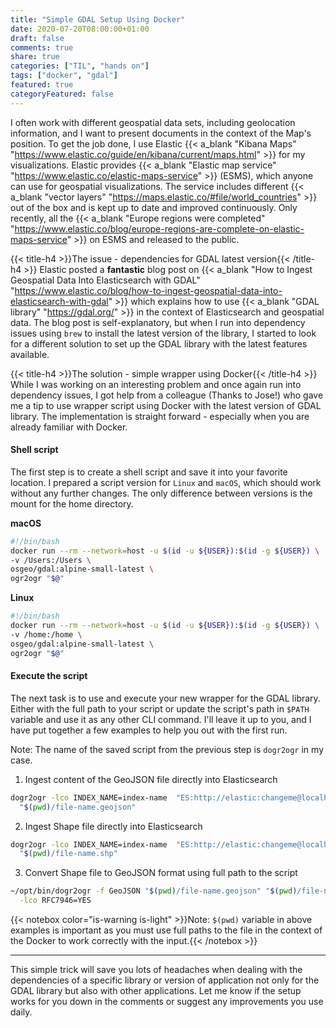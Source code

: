 ```yaml
---
title: "Simple GDAL Setup Using Docker"
date: 2020-07-20T08:00:00+01:00
draft: false
comments: true
share: true
categories: ["TIL", "hands on"]
tags: ["docker", "gdal"]
featured: true
categoryFeatured: false
---
```

I often work with different geospatial data sets, including geolocation information, and I want to present documents in the context of the Map's position. To get the job done, I use Elastic {{< a_blank "Kibana Maps" "https://www.elastic.co/guide/en/kibana/current/maps.html" >}} for my visualizations. Elastic provides {{< a_blank "Elastic map service" "https://www.elastic.co/elastic-maps-service" >}} (ESMS), which anyone can use for geospatial visualizations. The service includes different {{< a_blank "vector layers" "https://maps.elastic.co/#file/world_countries" >}} out of the
box and is kept up to date and improved continuously. Only recently, all the {{< a_blank "Europe regions were completed"
"https://www.elastic.co/blog/europe-regions-are-complete-on-elastic-maps-service" >}} on ESMS and released to the public.
<!--more-->

{{< title-h4 >}}The issue - dependencies for GDAL latest version{{< /title-h4 >}}
Elastic posted a **fantastic** blog post on {{< a_blank "How to Ingest Geospatial Data Into Elasticsearch with GDAL" "https://www.elastic.co/blog/how-to-ingest-geospatial-data-into-elasticsearch-with-gdal" >}}
which explains how to use {{< a_blank "GDAL library" "https://gdal.org/" >}} in the context of Elasticsearch and geospatial data. The blog post is self-explanatory, but when I run into dependency issues using `brew` to install the latest version of the library, I started to look for a different solution to set up the GDAL library with the latest features available.

{{< title-h4 >}}The solution - simple wrapper using Docker{{< /title-h4 >}}
While I was working on an interesting problem and once again run into dependency issues, I got help from a colleague (Thanks to Jose!) who gave me a tip to use wrapper script using Docker with the latest version of GDAL library. The implementation is straight forward - especially when you are already familiar with Docker.

#### Shell script
The first step is to create a shell script and save it into your favorite location. I prepared a script version for `Linux` and `macOS`, which should work
without any further changes. The only difference between versions is the mount for the home directory.

**macOS**
 ```bash
#!/bin/bash
docker run --rm --network=host -u $(id -u ${USER}):$(id -g ${USER}) \
-v /Users:/Users \
osgeo/gdal:alpine-small-latest \
ogr2ogr "$@"
```

**Linux**
```bash
#!/bin/bash
docker run --rm --network=host -u $(id -u ${USER}):$(id -g ${USER}) \
-v /home:/home \
osgeo/gdal:alpine-small-latest \
ogr2ogr "$@"
```

#### Execute the script
The next task is to use and execute your new wrapper for the GDAL library. Either with the full path to your script or update the script's path in `$PATH`
variable and use it as any other CLI command. I'll leave it up to you, and I have put together a few examples to help you out with the first run.

Note: The name of the saved script from the previous step is `dogr2ogr` in my case.

1. Ingest content of the GeoJSON file directly into Elasticsearch

```bash
dogr2ogr -lco INDEX_NAME=index-name  "ES:http://elastic:changeme@localhost:9200"  \
  "$(pwd)/file-name.geojson"
```
2. Ingest Shape file directly into Elasticsearch
```bash
dogr2ogr -lco INDEX_NAME=index-name  "ES:http://elastic:changeme@localhost:9200"  \
  "$(pwd)/file-name.shp"
```
3. Convert Shape file to GeoJSON format using full path to the script
```bash
~/opt/bin/dogr2ogr -f GeoJSON "$(pwd)/file-name.geojson" "$(pwd)/file-name.shp" \
  -lco RFC7946=YES
```
{{< notebox color="is-warning is-light" >}}Note: <code>$(pwd)</code> variable in above examples is important as you must use full paths to the file in
the context of the Docker to work correctly with the input.{{< /notebox >}}

----
This simple trick will save you lots of headaches when dealing with the dependencies of a specific library or version of application not only for the GDAL
library but also with other applications. Let me know if the setup works for you down in the comments or suggest any improvements you use daily.

